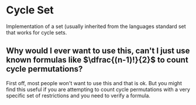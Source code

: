 # Cycle Set
Implementation of a set (usually inherited from the languages standard set that works for cycle sets.  
## Why would I ever want to use this, can't I just use known formulas like $\dfrac{(n-1)!}{2}$ to count cycle permutations?
First off, most people won't want to use this and that is ok.  But you might find this useful if you are attempting to count cycle permutations with a very specific set of restrictions and you need to verify a formula.  
